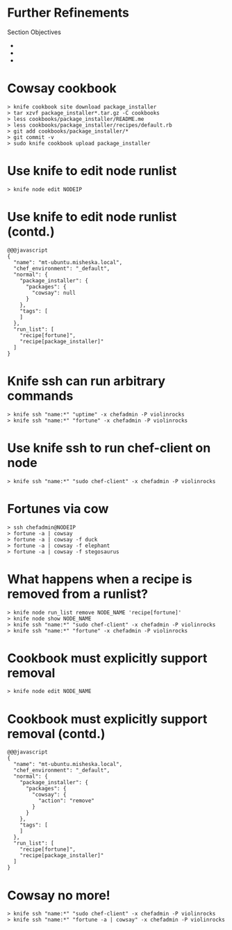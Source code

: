 # Further Refinements

Section Objectives

* 
* 
*

# Cowsay cookbook

    > knife cookbook site download package_installer
    > tar xzvf package_installer*.tar.gz -C cookbooks
    > less cookbooks/package_installer/README.me
    > less cookbooks/package_installer/recipes/default.rb
    > git add cookbooks/package_installer/*
    > git commit -v
    > sudo knife cookbook upload package_installer

# Use knife to edit node runlist

    > knife node edit NODEIP

# Use knife to edit node runlist (contd.)

    @@@javascript
    {
      "name": "mt-ubuntu.misheska.local",
      "chef_environment": "_default",
      "normal": {
        "package_installer": {
          "packages": {
            "cowsay": null
          }
        },
        "tags": [
        ]
      },
      "run_list": [
        "recipe[fortune]",
        "recipe[package_installer]"
      ]
    }

# Knife ssh can run arbitrary commands

    > knife ssh "name:*" "uptime" -x chefadmin -P violinrocks
    > knife ssh "name:*" "fortune" -x chefadmin -P violinrocks

# Use knife ssh to run chef-client on node

    > knife ssh "name:*" "sudo chef-client" -x chefadmin -P violinrocks

# Fortunes via cow

    > ssh chefadmin@NODEIP
    > fortune -a | cowsay
    > fortune -a | cowsay -f duck
    > fortune -a | cowsay -f elephant
    > fortune -a | cowsay -f stegosaurus

# What happens when a recipe is removed from a runlist?

    > knife node run_list remove NODE_NAME 'recipe[fortune]'
    > knife node show NODE_NAME
    > knife ssh "name:*" "sudo chef-client" -x chefadmin -P violinrocks
    > knife ssh "name:*" "fortune" -x chefadmin -P violinrocks

# Cookbook must explicitly support removal

    > knife node edit NODE_NAME

# Cookbook must explicitly support removal (contd.)

    @@@javascript
    {
      "name": "mt-ubuntu.misheska.local",
      "chef_environment": "_default",
      "normal": {
        "package_installer": {
          "packages": {
            "cowsay": {
              "action": "remove"
            }
          }
        },
        "tags": [
        ]
      },
      "run_list": [
        "recipe[fortune]",
        "recipe[package_installer]"
      ]
    }

# Cowsay no more!

    > knife ssh "name:*" "sudo chef-client" -x chefadmin -P violinrocks
    > knife ssh "name:*" "fortune -a | cowsay" -x chefadmin -P violinrocks
